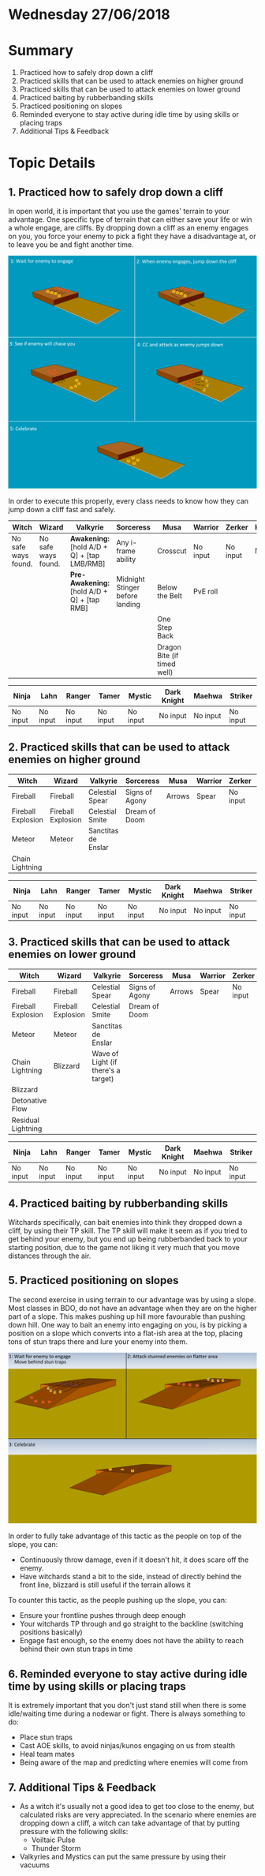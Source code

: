 # Wednesday 27/06/2018

# Summary

1. Practiced how to safely drop down a cliff
2. Practiced skills that can be used to attack enemies on higher ground
3. Practiced skills that can be used to attack enemies on lower ground
4. Practiced baiting by rubberbanding skills
5. Practiced positioning on slopes
6. Reminded everyone to stay active during idle time by using skills or placing traps
7. Additional Tips & Feedback

# Topic Details

## 1. Practiced how to safely drop down a cliff

In open world, it is important that you use the games' terrain to your advantage. One specific type of terrain that can either save your life or win a whole engage, are cliffs. 
By dropping down a cliff as an enemy engages on you, you force your enemy to pick a fight they have a disadvantage at, or to leave you be and fight another time.

![Cliff](../Images/Cliff.png)

In order to execute this properly, every class needs to know how they can jump down a cliff fast and safely.

| Witch | Wizard | Valkyrie | Sorceress | Musa | Warrior | Zerker | Kunoichi | 
| --- | --- | --- | --- | --- | --- | --- | --- |
| No safe ways found. | No safe ways found. | **Awakening:** [hold A/D + Q] + [tap LMB/RMB] | Any i-frame ability | Crosscut | No input | No input | No input | 
| | | **Pre-Awakening:** [hold A/D + Q] + [tap RMB] | Midnight Stinger before landing | Below the Belt | PvE roll | | |
| | | | | One Step Back | | | |
| | | | | Dragon Bite (if timed well) | | | | |


| Ninja | Lahn | Ranger | Tamer | Mystic | Dark Knight | Maehwa | Striker |
| --- | --- | --- | --- | --- | --- | --- | --- |
| No input | No input | No input | No input | No input | No input | No input | No input |


## 2. Practiced skills that can be used to attack enemies on higher ground

| Witch | Wizard | Valkyrie | Sorceress | Musa | Warrior | Zerker | Kunoichi | 
| --- | --- | --- | --- | --- | --- | --- | --- |
| Fireball | Fireball | Celestial Spear | Signs of Agony | Arrows | Spear | No input | No input |
| Fireball Explosion | Fireball Explosion | Celestial Smite | Dream of Doom | | | | |
| Meteor | Meteor | Sanctitas de Enslar | | | | | | 
| Chain Lightning | | | | | | | | |

| Ninja | Lahn | Ranger | Tamer | Mystic | Dark Knight | Maehwa | Striker |
| --- | --- | --- | --- | --- | --- | --- | --- |
| No input | No input | No input | No input | No input | No input | No input | No input |


## 3. Practiced skills that can be used to attack enemies on lower ground

| Witch | Wizard | Valkyrie | Sorceress | Musa | Warrior | Zerker | Kunoichi | 
| --- | --- | --- | --- | --- | --- | --- | --- |
| Fireball | Fireball | Celestial Spear | Signs of Agony | Arrows | Spear | No input | No input |
| Fireball Explosion | Fireball Explosion | Celestial Smite | Dream of Doom | | | | |
| Meteor | Meteor | Sanctitas de Enslar | | | | | | 
| Chain Lightning | Blizzard | Wave of Light (if there's a target) | | | | | |
| Blizzard | | | | | | | | |
| Detonative Flow | | | | | | | | |
| Residual Lightning | | | | | | | | |


| Ninja | Lahn | Ranger | Tamer | Mystic | Dark Knight | Maehwa | Striker |
| --- | --- | --- | --- | --- | --- | --- | --- |
| No input | No input | No input | No input | No input | No input | No input | No input |

## 4. Practiced baiting by rubberbanding skills

Witchards specifically, can bait enemies into think they dropped down a cliff, by using their TP skill. The TP skill will make it seem as if you tried to get behind your enemy, but you end up being rubberbanded back to your starting position, due to the game not liking it very much that you move distances through the air. 

## 5. Practiced positioning on slopes

The second exercise in using terrain to our advantage was by using a slope. Most classes in BDO, do not have an advantage when they are on the higher part of a slope. This makes pushing up hill more favourable than pushing down hill. One way to bait an enemy into engaging on you, is by picking a position on a slope which converts into a flat-ish area at the top, placing tons of stun traps there and lure your enemy into them.

![Slope](../Images/Slope.png)

In order to fully take advantage of this tactic as the people on top of the slope, you can:

- Continuously throw damage, even if it doesn't hit, it does scare off the enemy.
- Have witchards stand a bit to the side, instead of directly behind the front line, blizzard is still useful if the terrain allows it

To counter this tactic, as the people pushing up the slope, you can:

- Ensure your frontline pushes through deep enough
- Your witchards TP through and go straight to the backline (switching positions basically)
- Engage fast enough, so the enemy does not have the ability to reach behind their own stun traps in time

## 6. Reminded everyone to stay active during idle time by using skills or placing traps

It is extremely important that you don't just stand still when there is some idle/waiting time during a nodewar or fight. There is always something to do:

- Place stun traps
- Cast AOE skills, to avoid ninjas/kunos engaging on us from stealth
- Heal team mates
- Being aware of the map and predicting where enemies will come from

## 7. Additional Tips & Feedback

- As a witch it's usually not a good idea to get too close to the enemy, but calculated risks are very appreciated. In the scenario where enemies are dropping down a cliff, a witch can take advantage of that by putting pressure with the following skills:
  * Voiltaic Pulse
  * Thunder Storm
- Valkyries and Mystics can put the same pressure by using their vacuums



